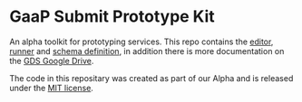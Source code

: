 # GaaP Submit Prototype Kit

An alpha toolkit for prototyping services. This repo contains the [editor](docs/editor.md), [runner](docs/runner.md) and [schema definition](schemas), in addition there is more documentation on the [GDS Google Drive](https://drive.google.com/drive/folders/0B0mwth_3Pc2YTkItRlc2Z2d4eHc).

The code in this repositary was created as part of our Alpha and is released under the [MIT license](LICENSE).

